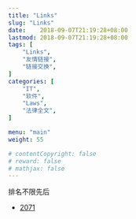 ```yaml
---
title: "Links"
slug: "Links"
date:    2018-09-07T21:19:28+08:00
lastmod: 2018-09-07T21:19:28+08:00
tags: [
    "Links",
    "友情链接",
    "链接交换",
]
categories: [
    "IT",
    "软件",
    "Laws",
    "法律全文",
]

menu: "main"
weight: 55

# contentCopyright: false
# reward: false
# mathjax: false
---
```

排名不限先后

* [2071](http://zy2071.com/#/blog)
<!--more-->
